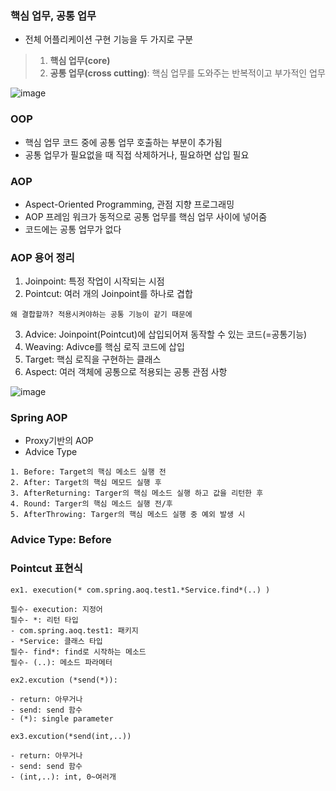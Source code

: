 ### 핵심 업무, 공통 업무

- 전체 어플리케이션 구현 기능을 두 가지로 구분
> 1. **핵심 업무(core)** <br>
> 2. **공통 업무(cross cutting)**: 핵심 업무를 도와주는 반복적이고 부가적인 업무 <br>

![image](https://user-images.githubusercontent.com/62600984/116332303-7622d400-a80c-11eb-9f82-48d5a351c83d.png)

### OOP

- 핵심 업무 코드 중에 공통 업무 호출하는 부분이 추가됨
- 공통 업무가 필요없을 때 직접 삭제하거나, 필요하면 삽입 필요

### AOP

- Aspect-Oriented Programming, 관점 지향 프로그래밍
- AOP 프레임 워크가 동적으로 공통 업무를 핵심 업무 사이에 넣어줌
- 코드에는 공통 업무가 없다

### AOP 용어 정리

1. Joinpoint: 특정 작업이 시작되는 시점
2. Pointcut: 여러 개의 Joinpoint를 하나로 겹합
```
왜 결합할까? 적용시켜야하는 공통 기능이 같기 때문에
```
3. Advice: Joinpoint(Pointcut)에 삽입되어져 동작할 수 있는 코드(=공통기능)
4. Weaving: Adivce를 핵심 로직 코드에 삽입
5. Target: 핵심 로직을 구현하는 클래스
6. Aspect: 여러 객체에 공통으로 적용되는 공통 관점 사항

![image](https://user-images.githubusercontent.com/62600984/116334902-f2b7b180-a810-11eb-8fbe-8c1bf00d8fec.png)

### Spring AOP

- Proxy기반의 AOP
- Advice Type
```
1. Before: Target의 핵심 메소드 실행 전
2. After: Target의 핵심 메모드 실행 후
3. AfterReturning: Targer의 핵심 메소드 실행 하고 값을 리턴한 후
4. Round: Targer의 핵심 메소드 실행 전/후
5. AfterThrowing: Targer의 핵심 메소드 실행 중 예외 발생 시
```

### Advice Type: Before

### Pointcut 표현식

```
ex1. execution(* com.spring.aoq.test1.*Service.find*(..) )

필수- execution: 지정어
필수- *: 리턴 타입
- com.spring.aoq.test1: 패키지
- *Service: 클래스 타입
필수- find*: find로 시작하는 메소드
필수- (..): 메소드 파라메터 
```
```
ex2.excution (*send(*)):

- return: 아무거나
- send: send 함수
- (*): single parameter
```
```
ex3.excution(*send(int,..))

- return: 아무거나
- send: send 함수
- (int,..): int, 0~여러개
```
 
